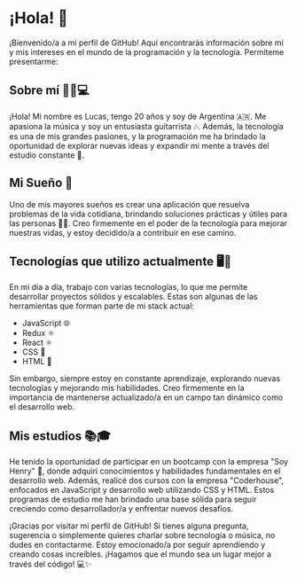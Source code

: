 <h1>¡Hola! 👋</h1>

<p>¡Bienvenido/a a mi perfil de GitHub! Aquí encontrarás información sobre mí y mis intereses en el mundo de la programación y la tecnología. Permíteme presentarme:</p>

<h2>Sobre mí 👦🎸💻</h2>

<p>¡Hola! Mi nombre es Lucas, tengo 20 años y soy de Argentina 🇦🇷. Me apasiona la música y soy un entusiasta guitarrista 🎶. Además, la tecnología es una de mis grandes pasiones, y la programación me ha brindado la oportunidad de explorar nuevas ideas y expandir mi mente a través del estudio constante 🚀.</p>

<h2>Mi Sueño 🌟</h2>

<p>Uno de mis mayores sueños es crear una aplicación que resuelva problemas de la vida cotidiana, brindando soluciones prácticas y útiles para las personas 📱💡. Creo firmemente en el poder de la tecnología para mejorar nuestras vidas, y estoy decidido/a a contribuir en ese camino.</p>

<h2>Tecnologías que utilizo actualmente 🖥️🚀</h2>

<p>En mi día a día, trabajo con varias tecnologías, lo que me permite desarrollar proyectos sólidos y escalables. Estas son algunas de las herramientas que forman parte de mi stack actual:</p>

<ul>
  <li>JavaScript 🌐</li>
  <li>Redux ⚛️</li>
  <li>React ⚛️</li>
  <li>CSS 🎨</li>
  <li>HTML 📝</li>
</ul>

<p>Sin embargo, siempre estoy en constante aprendizaje, explorando nuevas tecnologías y mejorando mis habilidades. Creo firmemente en la importancia de mantenerse actualizado/a en un campo tan dinámico como el desarrollo web.</p>

<h2>Mis estudios 📚🎓</h2>

<p>He tenido la oportunidad de participar en un bootcamp con la empresa "Soy Henry" 🚀, donde adquirí conocimientos y habilidades fundamentales en el desarrollo web. Además, realicé dos cursos con la empresa "Coderhouse", enfocados en JavaScript y desarrollo web utilizando CSS y HTML. Estos programas de estudio me han brindado una base sólida para seguir creciendo como desarrollador/a y enfrentar nuevos desafíos.</p>

<p>¡Gracias por visitar mi perfil de GitHub! Si tienes alguna pregunta, sugerencia o simplemente quieres charlar sobre tecnología o música, no dudes en contactarme. Estoy emocionado/a por seguir aprendiendo y creando cosas increíbles. ¡Hagamos que el mundo sea un lugar mejor a través del código! 💻✨</p>

